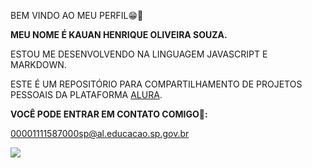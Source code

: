 BEM VINDO AO MEU PERFIL😁🤩

**MEU NOME É KAUAN HENRIQUE OLIVEIRA SOUZA.**

 ESTOU ME DESENVOLVENDO NA LINGUAGEM JAVASCRIPT E MARKDOWN.
  
ESTE É UM REPOSITÓRIO PARA COMPARTILHAMENTO DE PROJETOS PESSOAIS DA PLATAFORMA [ALURA](https://cursos.alura.com.br/dashboard).

**VOCÊ PODE ENTRAR EM CONTATO COMIGO🥰:**
  
  00001111587000sp@al.educacao.sp.gov.br
 
 ![](https://media1.tenor.com/m/Fj0IJIbKCyAAAAAC/thanks.gif)

 
